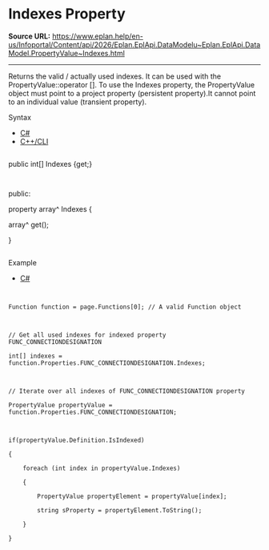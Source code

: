 # Indexes Property

**Source URL:** https://www.eplan.help/en-us/Infoportal/Content/api/2026/Eplan.EplApi.DataModelu~Eplan.EplApi.DataModel.PropertyValue~Indexes.html

---

Returns the valid / actually used indexes. It can be used with the PropertyValue::operator []. To use the Indexes property, the PropertyValue object must point to a project property (persistent property).It cannot point to an individual value (transient property).

Syntax

- [C#](#i-syntax-CS)
- [C++/CLI](#i-syntax-CPP2005)

```
```
public int[] Indexes {get;}
```
```

```
```
public:

property array<int>^ Indexes {

   array<int>^ get();

}
```
```

Example

- [C#](#i-tab-content-29609f00-d299-4163-a890-24502af90438)

```


Function function = page.Functions[0]; // A valid Function object



// Get all used indexes for indexed property FUNC_CONNECTIONDESIGNATION

int[] indexes = function.Properties.FUNC_CONNECTIONDESIGNATION.Indexes;



// Iterate over all indexes of FUNC_CONNECTIONDESIGNATION property

PropertyValue propertyValue = function.Properties.FUNC_CONNECTIONDESIGNATION;



if(propertyValue.Definition.IsIndexed)

{

    foreach (int index in propertyValue.Indexes)

    {

        PropertyValue propertyElement = propertyValue[index];

        string sProperty = propertyElement.ToString();

    }

}





```
